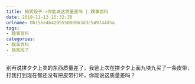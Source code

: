 ```yaml
---
title: 搞笑段子->你能说这质量差吗 | 糗事百科
date: 2019-11-13 15:32:30
urlname: 0b15be4b420555080863d3c549744d5a
tags: 
- 糗事百科
categories:
- 糗事百科
- 搞笑段子
---
```

别再说拼夕夕上卖的东西质量差了，我爸上次在拼夕夕上面九块九买了一条皮带，打我打到现在都还没有把皮带打坏，你能说这质量差吗？


